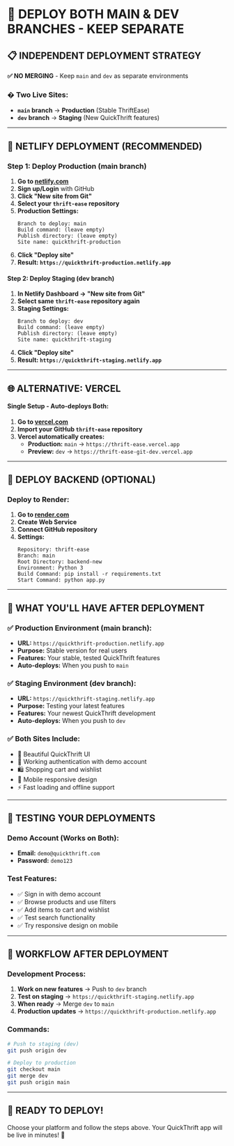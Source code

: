 # 🚀 DEPLOY BOTH MAIN & DEV BRANCHES - KEEP SEPARATE

## 📋 **INDEPENDENT DEPLOYMENT STRATEGY**

**✅ NO MERGING** - Keep `main` and `dev` as separate environments

### **� Two Live Sites:**
- **`main` branch** → **Production** (Stable ThriftEase)
- **`dev` branch** → **Staging** (New QuickThrift features)

---

## 🌟 **NETLIFY DEPLOYMENT (RECOMMENDED)**

### **Step 1: Deploy Production (main branch)**

1. **Go to [netlify.com](https://netlify.com)**
2. **Sign up/Login** with GitHub
3. **Click "New site from Git"**
4. **Select your `thrift-ease` repository**
5. **Production Settings:**
   ```
   Branch to deploy: main
   Build command: (leave empty)
   Publish directory: (leave empty)
   Site name: quickthrift-production
   ```
6. **Click "Deploy site"**
7. **Result: `https://quickthrift-production.netlify.app`**

#### **Step 2: Deploy Staging (dev branch)**

1. **In Netlify Dashboard → "New site from Git"**
2. **Select same `thrift-ease` repository again**
3. **Staging Settings:**
   ```
   Branch to deploy: dev
   Build command: (leave empty)
   Publish directory: (leave empty)
   Site name: quickthrift-staging
   ```
4. **Click "Deploy site"**
5. **Result: `https://quickthrift-staging.netlify.app`**

---

## 🌐 **ALTERNATIVE: VERCEL**

#### **Single Setup - Auto-deploys Both:**

1. **Go to [vercel.com](https://vercel.com)**
2. **Import your GitHub `thrift-ease` repository**
3. **Vercel automatically creates:**
   - **Production:** `main` → `https://thrift-ease.vercel.app`
   - **Preview:** `dev` → `https://thrift-ease-git-dev.vercel.app`

---

## 🔧 **DEPLOY BACKEND (OPTIONAL)**

### **Deploy to Render:**

1. **Go to [render.com](https://render.com)**
2. **Create Web Service**
3. **Connect GitHub repository**
4. **Settings:**
   ```
   Repository: thrift-ease
   Branch: main
   Root Directory: backend-new
   Environment: Python 3
   Build Command: pip install -r requirements.txt
   Start Command: python app.py
   ```

---

## 📱 **WHAT YOU'LL HAVE AFTER DEPLOYMENT**

### **✅ Production Environment (main branch):**
- **URL:** `https://quickthrift-production.netlify.app`
- **Purpose:** Stable version for real users
- **Features:** Your stable, tested QuickThrift features
- **Auto-deploys:** When you push to `main`

### **✅ Staging Environment (dev branch):**
- **URL:** `https://quickthrift-staging.netlify.app`
- **Purpose:** Testing your latest features
- **Features:** Your newest QuickThrift development
- **Auto-deploys:** When you push to `dev`

### **✅ Both Sites Include:**
- 🎨 Beautiful QuickThrift UI
- 🔐 Working authentication with demo account
- 🛍️ Shopping cart and wishlist
- 📱 Mobile responsive design
- ⚡ Fast loading and offline support

---

## 🎯 **TESTING YOUR DEPLOYMENTS**

### **Demo Account (Works on Both):**
- **Email:** `demo@quickthrift.com`
- **Password:** `demo123`

### **Test Features:**
- ✅ Sign in with demo account
- ✅ Browse products and use filters
- ✅ Add items to cart and wishlist
- ✅ Test search functionality
- ✅ Try responsive design on mobile

---

## 🚀 **WORKFLOW AFTER DEPLOYMENT**

### **Development Process:**
1. **Work on new features** → Push to `dev` branch
2. **Test on staging** → `https://quickthrift-staging.netlify.app`
3. **When ready** → Merge `dev` to `main`
4. **Production updates** → `https://quickthrift-production.netlify.app`

### **Commands:**
```bash
# Push to staging (dev)
git push origin dev

# Deploy to production
git checkout main
git merge dev
git push origin main
```

---

## 🎉 **READY TO DEPLOY!**

Choose your platform and follow the steps above. Your QuickThrift app will be live in minutes! 🚀
